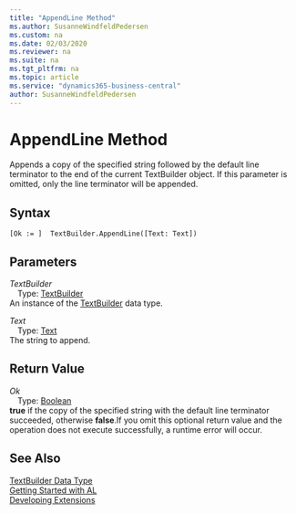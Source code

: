 ```yaml
---
title: "AppendLine Method"
ms.author: SusanneWindfeldPedersen
ms.custom: na
ms.date: 02/03/2020
ms.reviewer: na
ms.suite: na
ms.tgt_pltfrm: na
ms.topic: article
ms.service: "dynamics365-business-central"
author: SusanneWindfeldPedersen
---
```

[//]: # (START>DO_NOT_EDIT)
[//]: # (IMPORTANT:Do not edit any of the content between here and the END>DO_NOT_EDIT.)
[//]: # (Any modifications should be made in the .xml files in the ModernDev repo.)
# AppendLine Method
Appends a copy of the specified string followed by the default line terminator to the end of the current TextBuilder object. If this parameter is omitted, only the line terminator will be appended.


## Syntax
```
[Ok := ]  TextBuilder.AppendLine([Text: Text])
```
## Parameters
*TextBuilder*  
&emsp;Type: [TextBuilder](textbuilder-data-type.md)  
An instance of the [TextBuilder](textbuilder-data-type.md) data type.  

*Text*  
&emsp;Type: [Text](../text/text-data-type.md)  
The string to append.  


## Return Value
*Ok*  
&emsp;Type: [Boolean](../boolean/boolean-data-type.md)  
**true** if the copy of the specified string with the default line terminator succeeded, otherwise **false**.If you omit this optional return value and the operation does not execute successfully, a runtime error will occur.    


[//]: # (IMPORTANT: END>DO_NOT_EDIT)
## See Also
[TextBuilder Data Type](textbuilder-data-type.md)  
[Getting Started with AL](../../devenv-get-started.md)  
[Developing Extensions](../../devenv-dev-overview.md)